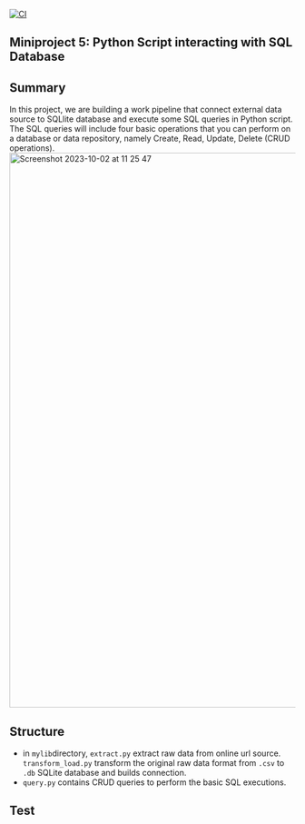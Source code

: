 [![CI](https://github.com/BobZhang26/Bob_PythonTemplate1/actions/workflows/cicd.yml/badge.svg)](https://github.com/BobZhang26/Bob_PythonTemplate1/actions/workflows/cicd.yml)
## Miniproject 5: Python Script interacting with SQL Database

## Summary
In this project, we are building a work pipeline that connect external data source to SQLlite database and execute some SQL queries in Python script. The SQL queries will include four basic operations that you can perform on a database or data repository, namely Create, Read, Update, Delete (CRUD operations). 
<img width="977" alt="Screenshot 2023-10-02 at 11 25 47" src="https://github.com/nogibjj/mini_project_5/assets/141781876/94018e4a-0a3c-418a-8900-3bd898cff266">

## Structure

* in `mylib`directory, `extract.py` extract raw data from online url source. `transform_load.py` transform the original raw data format from `.csv` to `.db` SQLite database and builds connection.
* `query.py` contains CRUD queries to perform the basic SQL executions.

## Test
 


